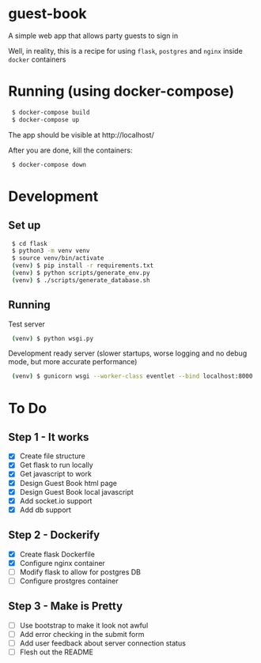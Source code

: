 # guest-book
A simple web app that allows party guests to sign in

Well, in reality, this is a recipe for using `flask`, `postgres` and `nginx`
inside `docker` containers


# Running (using docker-compose)
```bash
 $ docker-compose build
 $ docker-compose up
```
The app should be visible at http://localhost/

After you are done, kill the containers:
```bash
 $ docker-compose down
```

# Development
## Set up
```bash
 $ cd flask
 $ python3 -m venv venv
 $ source venv/bin/activate
 (venv) $ pip install -r requirements.txt
 (venv) $ python scripts/generate_env.py
 (venv) $ ./scripts/generate_database.sh
```

## Running
Test server
```bash
 (venv) $ python wsgi.py
```
Development ready server (slower startups, worse logging and no debug mode, but
more accurate performance)
```bash
 (venv) $ gunicorn wsgi --worker-class eventlet --bind localhost:8000  
```

# To Do
## Step 1 - It works
 - [x] Create file structure
 - [x] Get flask to run locally
 - [x] Get javascript to work
 - [x] Design Guest Book html page
 - [x] Design Guest Book local javascript
 - [x] Add socket.io support
 - [x] Add db support
## Step 2 - Dockerify
 - [x] Create flask Dockerfile
 - [x] Configure nginx container
 - [ ] Modify flask to allow for postgres DB
 - [ ] Configure prostgres container
## Step 3 - Make is Pretty
 - [ ] Use bootstrap to make it look not awful
 - [ ] Add error checking in the submit form
 - [ ] Add user feedback about server connection status
 - [ ] Flesh out the README

